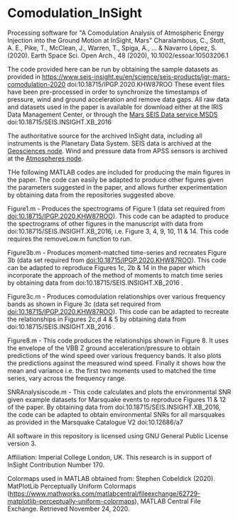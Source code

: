 # Comodulation_InSight

Processing software for "A Comodulation Analysis of Atmospheric Energy Injection into the Ground Motion at InSight, Mars" Charalambous, C., Stott, A. E., Pike, T., McClean, J., Warren, T., Spiga, A., ... & Navarro López, S. (2020).  Earth Space Sci. Open Arch., 48 (2020), 10.1002/essoar.10503206.1

The code provided here can be run by obtaining the sample datasets as provided in https://www.seis-insight.eu/en/science/seis-products/jgr-mars-comodulation-2020 
doi:10.18715/IPGP.2020.KHW87ROO These event files have been pre-processed in order to synchronize the timestamps of pressure, wind and ground acceleration and remove data gaps. All raw data and datasets used in the paper is available for download either at the IRIS Data Management Center, or through the [Mars SEIS Data service MSDS](https://www.seis-insight.eu/en/science/science-summary "SEIS InSight Homepage") doi:10.18715/SEIS.INSIGHT.XB_2016

The authoritative source for the archived InSight data, including all instruments is the Planetary Data System. SEIS data is archived at the [Geosciences node](https://pds-geosciences.wustl.edu/missions/insight/index.htm). Wind and pressure data from APSS sensors is archived at the [Atmospheres node](https://atmos.nmsu.edu/data_and_services/atmospheres_data/INSIGHT/insight.html).

THe following MATLAB codes are included for producing the main figures in the paper. The code can easily be adapted to produce other figures given the parameters suggested in the paper, and allows further experimentation by obtaining data from the repositories suggested above.

Figure1.m - Produces the spectrograms of Figure 1 (data set required from [doi:10.18715/IPGP.2020.KHW87ROO](https://www.seis-insight.eu/en/science/seis-products/jgr-mars-comodulation-2020)). This code can be adapted to produce the spectrograms of other figures in the manuscript with data from doi:10.18715/SEIS.INSIGHT.XB_2016, i.e. Figure 3, 4, 9, 10, 11 & 14. This code requires the removeLow.m function to run.

Figure3b.m - Produces moment-matched time-series and recreates Figure 3b (data set required from [doi:10.18715/IPGP.2020.KHW87ROO](https://www.seis-insight.eu/en/science/seis-products/jgr-mars-comodulation-2020)). This code can be adapted to reproduce Figures 1c, 2b & 14 in the paper which incorporate the approach of the method of moments to match time series by obtaining data from doi:10.18715/SEIS.INSIGHT.XB_2016 .

Figure3c.m - Produces comodulation relationships over various frequency bands as shown in Figure 3c (data set required from [doi:10.18715/IPGP.2020.KHW87ROO](https://www.seis-insight.eu/en/science/seis-products/jgr-mars-comodulation-2020)). This code can be adapted to recreate the relationships in Figures 2c,d 4 & 5 by obtaining data from doi:10.18715/SEIS.INSIGHT.XB_2016 .

Figure8.m - This code produces the relationships shown in Figure 8. It uses the envelope of the VBB Z ground acceleration/pressure to obtain predictions of the wind speed over various frequency bands. It also plots the predictions against the measured wind speed. Finally it shows how the mean and variance i.e. the first two moments used to matched the time series, vary across the frequency range.   

SNRAnalysiscode.m - This code calculates and plots the environmental SNR given example datasets for Marsquake events to reproduce Figures 11 & 12 of the paper. By obtaining data from doi:10.18715/SEIS.INSIGHT.XB_2016, the code can be adapted to obtain environmental SNRs for all marsquakes as provided in the Marsquake Catalogue V2 doi:10.12686/a7 

All software in this repository is licensed using GNU General Public License version 3.

Affiliation: Imperial College London, UK. This research is in support of InSight Contribution Number 170.

Colormaps used in MATLAB obtained from: Stephen Cobeldick (2020). MatPlotLib Perceptually Uniform Colormaps (https://www.mathworks.com/matlabcentral/fileexchange/62729-matplotlib-perceptually-uniform-colormaps), MATLAB Central File Exchange. Retrieved November 24, 2020.
